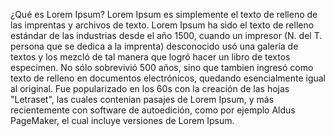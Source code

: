 ¿Qué es Lorem Ipsum? Lorem Ipsum es simplemente el texto de relleno de las imprentas y archivos de texto. 
Lorem Ipsum ha sido el texto de relleno estándar de las industrias desde el año 1500, cuando un impresor (N. del T. persona que se dedica a la imprenta) 
desconocido usó una galería de textos y los mezcló de tal manera que logró hacer un libro de textos especimen. No sólo sobrevivió 500 años, sino que tambien 
ingresó como texto de relleno en documentos electrónicos, quedando esencialmente igual al original. Fue popularizado en los 60s con la creación de las hojas 
"Letraset", las cuales contenian pasajes de Lorem Ipsum, y más recientemente con software de autoedición, como por ejemplo Aldus PageMaker, el cual incluye 
versiones de Lorem Ipsum.
    